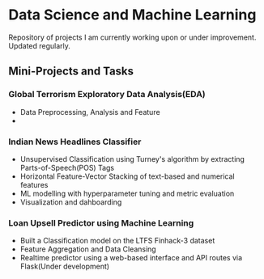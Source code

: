 # Data Science and Machine Learning
  Repository of projects I am currently working upon or under improvement. Updated regularly.
 
## Mini-Projects and Tasks

### Global Terrorism Exploratory Data Analysis(EDA)
* Data Preprocessing, Analysis and Feature
*

### Indian News Headlines Classifier
* Unsupervised Classification using Turney's algorithm by extracting Parts-of-Speech(POS) Tags
* Horizontal Feature-Vector Stacking of text-based and numerical features
* ML modelling with hyperparameter tuning and metric evaluation
* Visualization and dahboarding


### Loan Upsell Predictor using Machine Learning
* Built a Classification model on the LTFS Finhack-3 dataset
* Feature Aggregation and Data Cleansing
* Realtime predictor using a web-based interface and API routes via Flask(Under development)



